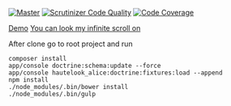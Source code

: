 [![Master](https://travis-ci.org/Wolframcheg/GeekhubHW7.svg?branch=master)](https://travis-ci.org/Wolframcheg/GeekhubHW7)
[![Scrutinizer Code Quality](https://scrutinizer-ci.com/g/Wolframcheg/GeekhubHW7/badges/quality-score.png?b=master)](https://scrutinizer-ci.com/g/Wolframcheg/GeekhubHW7/?branch=master)
[![Code Coverage](https://scrutinizer-ci.com/g/Wolframcheg/GeekhubHW7/badges/coverage.png?b=master)](https://scrutinizer-ci.com/g/Wolframcheg/GeekhubHW7/?branch=master)

[Demo](http://hw7.kuzserv.ru/)
[You can look my infinite scroll on ](http://hw7.kuzserv.ru/user)

After clone go to root project and run
```
composer install
app/console doctrine:schema:update --force
app/console hautelook_alice:doctrine:fixtures:load --append
npm install
./node_modules/.bin/bower install
./node_modules/.bin/gulp
```
